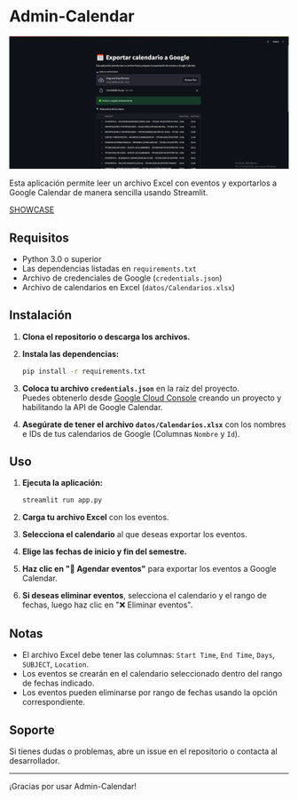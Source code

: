 # Admin-Calendar

![alt text](image.png)

Esta aplicación permite leer un archivo Excel con eventos y exportarlos a Google Calendar de manera sencilla usando Streamlit.

[SHOWCASE](https://drive.google.com/file/d/17fLPCBUjcZmhq45DaTjvMPBY1CfqmvxH/view?usp=sharing)

## Requisitos

- Python 3.0 o superior
- Las dependencias listadas en `requirements.txt`
- Archivo de credenciales de Google (`credentials.json`)
- Archivo de calendarios en Excel (`datos/Calendarios.xlsx`)

## Instalación

1. **Clona el repositorio o descarga los archivos.**

2. **Instala las dependencias:**
   ```bash
   pip install -r requirements.txt
   ```

3. **Coloca tu archivo `credentials.json`** en la raíz del proyecto.  
   Puedes obtenerlo desde [Google Cloud Console](https://console.cloud.google.com/) creando un proyecto y habilitando la API de Google Calendar.

4. **Asegúrate de tener el archivo `datos/Calendarios.xlsx`** con los nombres e IDs de tus calendarios de Google (Columnas `Nombre` y `Id`).

## Uso

1. **Ejecuta la aplicación:**
   ```bash
   streamlit run app.py
   ```

2. **Carga tu archivo Excel** con los eventos.

3. **Selecciona el calendario** al que deseas exportar los eventos.

4. **Elige las fechas de inicio y fin del semestre.**

5. **Haz clic en "📅 Agendar eventos"** para exportar los eventos a Google Calendar.

6. **Si deseas eliminar eventos**, selecciona el calendario y el rango de fechas, luego haz clic en "❌ Eliminar eventos".

## Notas

- El archivo Excel debe tener las columnas: `Start Time`, `End Time`, `Days`, `SUBJECT`, `Location`.
- Los eventos se crearán en el calendario seleccionado dentro del rango de fechas indicado.
- Los eventos pueden eliminarse por rango de fechas usando la opción correspondiente.

## Soporte

Si tienes dudas o problemas, abre un issue en el repositorio o contacta al desarrollador.

---
¡Gracias por usar Admin-Calendar!
